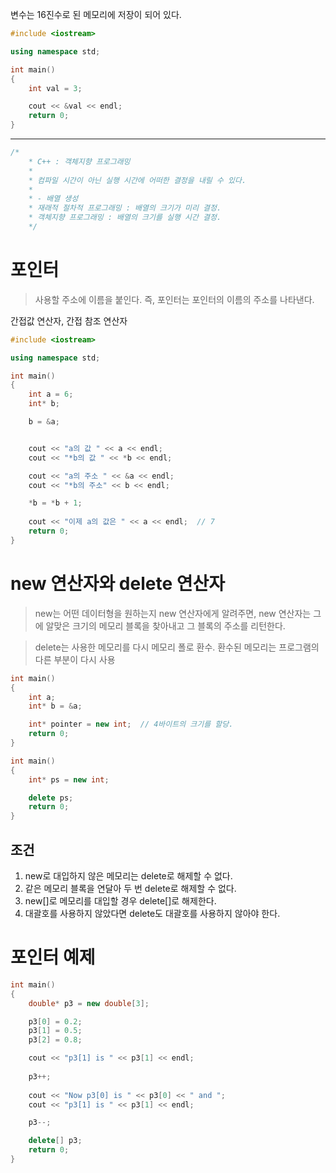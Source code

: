 변수는 16진수로 된 메모리에 저장이 되어 있다.
```c++
#include <iostream>

using namespace std;

int main()
{
    int val = 3;

    cout << &val << endl;
    return 0;
}
```

---

```c++
/*
    * C++ : 객체지향 프로그래밍
    * 
    * 컴파일 시간이 아닌 실행 시간에 어떠한 결정을 내릴 수 있다.
    * 
    * - 배열 생성
    * 재래적 절차적 프로그래밍 : 배열의 크기가 미리 결정.
    * 객체지향 프로그래밍 : 배열의 크기를 실행 시간 결정.
    */
```

# 포인터
> 사용할 주소에 이름을 붙인다. 즉, 포인터는 포인터의 이름의 주소를 나타낸다.

간접값 연산자, 간접 참조 연산자 
```c++
#include <iostream>

using namespace std;

int main()
{
    int a = 6;
    int* b;

    b = &a;


    cout << "a의 값 " << a << endl;
    cout << "*b의 값 " << *b << endl;

    cout << "a의 주소 " << &a << endl;
    cout << "*b의 주소" << b << endl;

    *b = *b + 1;
    
    cout << "이제 a의 값은 " << a << endl;  // 7
    return 0;
}
```

# new 연산자와 delete 연산자
> new는 어떤 데이터형을 원하는지 new 연산자에게 알려주면,
> new 연산자는 그에 알맞은 크기의 메모리 블록을 찾아내고
> 그 블록의 주소를 리턴한다.

> delete는 사용한 메모리를 다시 메모리 폴로 환수.
> 환수된 메모리는 프로그램의 다른 부분이 다시 사용

```c++
int main()
{
    int a;
    int* b = &a;

    int* pointer = new int;  // 4바이트의 크기를 할당.
    return 0;
}
```
```c++
int main()
{
    int* ps = new int;

    delete ps;
    return 0;
}
```

## 조건
1. new로 대입하지 않은 메모리는 delete로 해제할 수 없다.
2. 같은 메모리 블록을 연달아 두 번 delete로 해제할 수 없다.
3. new[]로 메모리를 대입할 경우 delete[]로 해제한다.
4. 대괄호를 사용하지 않았다면 delete도 대괄호를 사용하지 않아야 한다.

# 포인터 예제
```c++
int main()
{
    double* p3 = new double[3];

    p3[0] = 0.2;
    p3[1] = 0.5;
    p3[2] = 0.8;

    cout << "p3[1] is " << p3[1] << endl;
    
    p3++;
    
    cout << "Now p3[0] is " << p3[0] << " and ";
    cout << "p3[1] is " << p3[1] << endl;

    p3--;

    delete[] p3;
    return 0;
}
```
